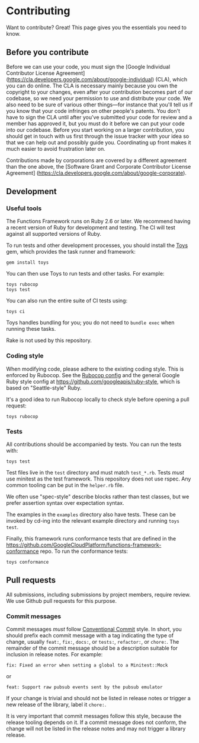 # Contributing

Want to contribute? Great! This page gives you the essentials you need to know.

## Before you contribute

Before we can use your code, you must sign the
[Google Individual Contributor License Agreement]
(https://cla.developers.google.com/about/google-individual)
(CLA), which you can do online. The CLA is necessary mainly because you own the
copyright to your changes, even after your contribution becomes part of our
codebase, so we need your permission to use and distribute your code. We also
need to be sure of various other things—for instance that you'll tell us if you
know that your code infringes on other people's patents. You don't have to sign
the CLA until after you've submitted your code for review and a member has
approved it, but you must do it before we can put your code into our codebase.
Before you start working on a larger contribution, you should get in touch with
us first through the issue tracker with your idea so that we can help out and
possibly guide you. Coordinating up front makes it much easier to avoid
frustration later on.

Contributions made by corporations are covered by a different agreement than
the one above, the
[Software Grant and Corporate Contributor License Agreement]
(https://cla.developers.google.com/about/google-corporate).

## Development

### Useful tools

The Functions Framework runs on Ruby 2.6 or later. We recommend having a recent
version of Ruby for development and testing. The CI will test against all
supported versions of Ruby.

To run tests and other development processes, you should install the
[Toys](https://github.com/dazuma/toys) gem, which provides the task runner and
framework:

    gem install toys

You can then use Toys to run tests and other tasks. For example:

    toys rubocop
    toys test

You can also run the entire suite of CI tests using:

    toys ci

Toys handles bundling for you; you do not need to `bundle exec` when running
these tasks.

Rake is not used by this repository.

### Coding style

When modifying code, please adhere to the existing coding style. This is
enforced by Rubocop. See the [Rubocop config](.rubocop.yml) and the general
Google Ruby style config at https://github.com/googleapis/ruby-style, which is
based on "Seattle-style" Ruby.

It's a good idea to run Rubocop locally to check style before opening a pull
request:

    toys rubocop

### Tests

All contributions should be accompanied by tests. You can run the tests with:

    toys test

Test files live in the `test` directory and must match `test_*.rb`. Tests
_must_ use minitest as the test framework. This repository does not use rspec.
Any common tooling can be put in the `helper.rb` file.

We often use "spec-style" describe blocks rather than test classes, but we
prefer assertion syntax over expectation syntax.

The examples in the `examples` directory also have tests. These can be invoked
by cd-ing into the relevant example directory and running `toys test`.

Finally, this framework runs conformance tests that are defined in the
https://github.com/GoogleCloudPlatform/functions-framework-conformance repo.
To run the conformance tests:

    toys conformance

## Pull requests

All submissions, including submissions by project members, require review. We
use Github pull requests for this purpose.

### Commit messages

Commit messages _must_ follow
[Conventional Commit](https://www.conventionalcommits.org/en/v1.0.0/) style.
In short, you should prefix each commit message with a tag indicating the type
of change, usually `feat:`, `fix:`, `docs:`, or `tests:`, `refactor:`, or
`chore:`. The remainder of the commit message should be a description suitable
for inclusion in release notes. For example:

    fix: Fixed an error when setting a global to a Minitest::Mock

or

    feat: Support raw pubsub events sent by the pubsub emulator

If your change is trivial and should not be listed in release notes or trigger
a new release of the library, label it `chore:`.

It is very important that commit messages follow this style, because the
release tooling depends on it. If a commit message does not conform, the change
will not be listed in the release notes and may not trigger a library release.

